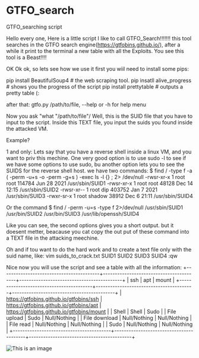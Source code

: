 # GTFO_search
GTFO_searching script

Hello every one,
Here is a little script I like to call
GTFO_Search!!!!!!!
this tool searches in the GTFO search engine(https://gtfobins.github.io/), after a while it print to the terminal a new table with all the Exploits.
You see this tool is a Beast!!!!

OK Ok ok, so lets see how we use it
first you wiil need to install some pips:

pip install BeautifulSoup4 # the web scraping tool.
pip insatll alive_progress # shows you the progress of the script
pip install prettytable # outputs a pretty table (:

after that:
gtfo.py /path/to/file, --help or -h for help menu

Now you ask "what "/path/to/file"/
Well, this is the SUID file that you have to input to the script.
Inside this TEXT file, you input the suids you found inside the attacked VM.

Example?

1 and only: Lets say that you have a reverse shell inside a linux VM, and you want to priv this mechine.
One very good option is to use sudo -l to see if we have some options to use sudo,
bu another option lets you to see the SUIDS for the reverse shell host.
we have two commands:
$ find / -type f -a \( -perm -u+s -o -perm -g+s \) -exec ls -l {} \; 2> /dev/null
-rwsr-xr-x 1 root root 114784 Jun 28  2021 /usr/sbin/SUID1
-rwsr-xr-x 1 root root 48128 Dec 14 12:15 /usr/sbin/SUID2
-rwsr-xr-- 1 root dip 403752 Jan  7  2021 /usr/sbin/SUID3
-rwxr-sr-x 1 root shadow 38912 Dec  6 21:11 /usr/sbin/SUID4

Or the command
$ find / -perm -u=s -type f 2>/dev/null
/usr/sbin/SUID1
/usr/bin/SUID2
/usr/bin/SUID3
/usr/lib/openssh/SUID4

Like you can see, the second options gives you a short output.
but it doesent metter, beacause you cat copy the out put of these command into a TEXT file in the attacking meechine.

Oh and if tou want to do the hard work and to create a text file only with the suid name,
like:
vim suids_to_crack.txt
SUID1
SUID2
SUID3
SUID4
:qw

Nice now you will use the script and see a table with all the information:
+-----------------------------------------+-----------------------------------------+-------------------------------------------+
|                   ssh                   |                   apt                   |                   mount                   |
+-----------------------------------------+-----------------------------------------+-------------------------------------------+
| https://gtfobins.github.io/gtfobins/ssh | https://gtfobins.github.io/gtfobins/apt | https://gtfobins.github.io/gtfobins/mount |
|                  Shell                  |                  Shell                  |                    Sudo                   |
|               File upload               |                   Sudo                  |                Null/Nothing               |
|              File download              |               Null/Nothing              |                Null/Nothing               |
|                File read                |               Null/Nothing              |                Null/Nothing               |
|                   Sudo                  |               Null/Nothing              |                Null/Nothing               |
+-----------------------------------------+-----------------------------------------+-------------------------------------------+     

![This is an image](https://myoctocat.com/assets/images/base-octocat.svg)


